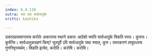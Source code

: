 ```yaml
---
index: 6.4.110
sutra: अत उत् सार्वधातुके
vritti: kashika

---
```

उकारप्रत्ययान्तस्य करोतेः अकारस्य स्थाने उकारः आदेशो भवति सार्वधातुके क्ङिति परतः। कुरुतः। कुर्वन्ति। सार्वधातुकग्रहणं किम्? भूतपूर्वे ऽपि सार्वधातुके यथा स्यात्, कुरु। तपरकरणं लघूपधस्य गुणनिवृत्त्यर्थम्। क्ङिति इत्येव, करोति। करोषि। करोमि।